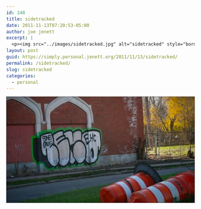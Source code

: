 ```yaml
---
id: 148
title: sidetracked
date: 2011-11-13T07:20:53-05:00
author: joe jenett
excerpt: |
  <p><img src="../images/sidetracked.jpg" alt="sidetracked" style="border:none;"></p>
layout: post
guid: https://simply.personal.jenett.org/2011/11/13/sidetracked/
permalink: /sidetracked/
slug: sidetracked
categories:
  - personal
---
```

<img src="../images/sidetracked.jpg" alt="sidetracked" style="border:none;">